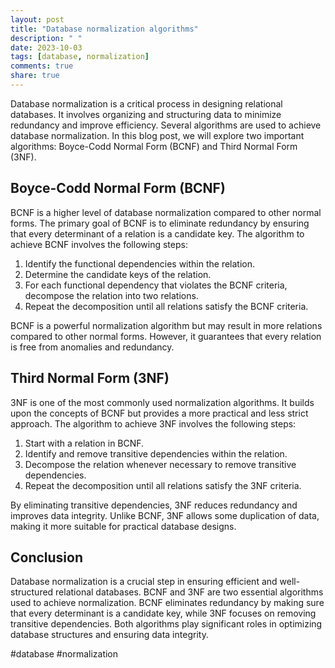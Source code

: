 ```yaml
---
layout: post
title: "Database normalization algorithms"
description: " "
date: 2023-10-03
tags: [database, normalization]
comments: true
share: true
---
```


Database normalization is a critical process in designing relational databases. It involves organizing and structuring data to minimize redundancy and improve efficiency. Several algorithms are used to achieve database normalization. In this blog post, we will explore two important algorithms: Boyce-Codd Normal Form (BCNF) and Third Normal Form (3NF).

## Boyce-Codd Normal Form (BCNF)

BCNF is a higher level of database normalization compared to other normal forms. The primary goal of BCNF is to eliminate redundancy by ensuring that every determinant of a relation is a candidate key. The algorithm to achieve BCNF involves the following steps:

1. Identify the functional dependencies within the relation.
2. Determine the candidate keys of the relation.
3. For each functional dependency that violates the BCNF criteria, decompose the relation into two relations.
4. Repeat the decomposition until all relations satisfy the BCNF criteria.

BCNF is a powerful normalization algorithm but may result in more relations compared to other normal forms. However, it guarantees that every relation is free from anomalies and redundancy.

## Third Normal Form (3NF)

3NF is one of the most commonly used normalization algorithms. It builds upon the concepts of BCNF but provides a more practical and less strict approach. The algorithm to achieve 3NF involves the following steps:

1. Start with a relation in BCNF.
2. Identify and remove transitive dependencies within the relation.
3. Decompose the relation whenever necessary to remove transitive dependencies.
4. Repeat the decomposition until all relations satisfy the 3NF criteria.

By eliminating transitive dependencies, 3NF reduces redundancy and improves data integrity. Unlike BCNF, 3NF allows some duplication of data, making it more suitable for practical database designs.

## Conclusion

Database normalization is a crucial step in ensuring efficient and well-structured relational databases. BCNF and 3NF are two essential algorithms used to achieve normalization. BCNF eliminates redundancy by making sure that every determinant is a candidate key, while 3NF focuses on removing transitive dependencies. Both algorithms play significant roles in optimizing database structures and ensuring data integrity.

#database #normalization